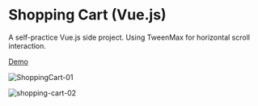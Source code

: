 # Shopping Cart (Vue.js)

A self-practice Vue.js side project. Using TweenMax for horizontal scroll interaction.

<a href="https://annapolar.github.io/Vue-Shopping-Cart/" target="_blank">Demo</a>

![ShoppingCart-01](https://user-images.githubusercontent.com/20388192/62908174-e4bbb780-bd33-11e9-9590-beba73ded85a.jpg)

![shopping-cart-02](https://user-images.githubusercontent.com/20388192/62908183-ee451f80-bd33-11e9-82bd-58a8dabd6a97.jpg)

